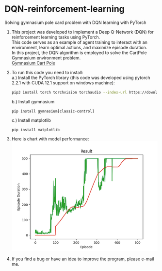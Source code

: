 # DQN-reinforcement-learning
Solving gymnasium pole card problem with DQN learning with PyTorch

1. This project was developed to implement a Deep Q-Network (DQN) for reinforcement learning tasks using PyTorch. <br />
This code serves as an example of agent training to interact with an environment, learn optimal actions, and maximize episode duration. <br />
In this project, the DQN algorithm is employed to solve the CartPole Gymnasium environment problem. <br />
[Gymnasium Cart Pole](https://gymnasium.farama.org/environments/classic_control/cart_pole/)

2. To run this code you need to install: <br />
   a.) Install the PyTorch library (this code was developed using pytorch 2.2.1 with CUDA 12.1 support on windows machine):<br />
   ```sh
   pip3 install torch torchvision torchaudio --index-url https://download.pytorch.org/whl/cu121
   ```
   b.) Install gymnasium
   ```
   pip install gymnasium[classic-control]
   ```
   c.) Install matplotlib
   ```
   pip install matplotlib
   ```

3. Here is chart with model performance:
   ![Performance](https://github.com/thekamik/DQN-reinforcement-learning/blob/main/training_result.png)

   
4. If you find a bug or have an idea to improve the program, please e-mail me.
